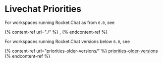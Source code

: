 # Livechat Priorities

For workspaces running Rocket.Chat as from `6.0`, see

{% content-ref url="./" %}
[.](./)
{% endcontent-ref %}

For workspaces running Rocket.Chat versions below `6.0`, see

{% content-ref url="priorities-older-versions/" %}
[priorities-older-versions](priorities-older-versions/)
{% endcontent-ref %}
